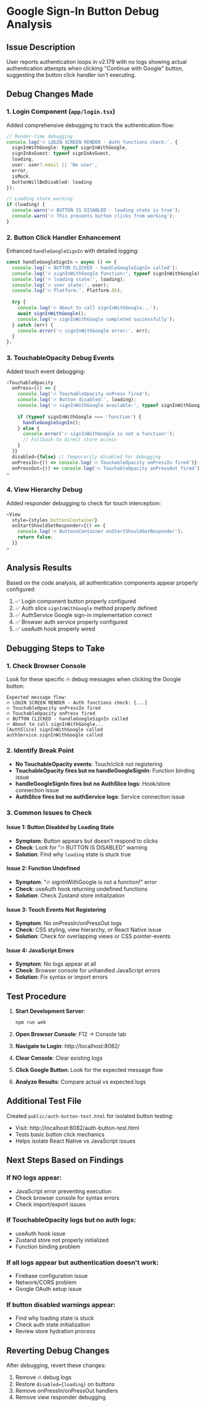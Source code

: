 # Google Sign-In Button Debug Analysis

## Issue Description
User reports authentication loops in v2.179 with no logs showing actual authentication attempts when clicking "Continue with Google" button, suggesting the button click handler isn't executing.

## Debug Changes Made

### 1. Login Component (`app/login.tsx`)
Added comprehensive debugging to track the authentication flow:

```typescript
// Render-time debugging
console.log('🔥 LOGIN SCREEN RENDER - Auth functions check:', {
  signInWithGoogle: typeof signInWithGoogle,
  signInAsGuest: typeof signInAsGuest,
  loading,
  user: user?.email || 'No user',
  error,
  isMock,
  buttonWillBeDisabled: loading
});

// Loading state warning
if (loading) {
  console.warn('🔥 BUTTON IS DISABLED - loading state is true');
  console.warn('🔥 This prevents button clicks from working');
}
```

### 2. Button Click Handler Enhancement
Enhanced `handleGoogleSignIn` with detailed logging:

```typescript
const handleGoogleSignIn = async () => {
  console.log('🔥 BUTTON CLICKED - handleGoogleSignIn called');
  console.log('🔥 signInWithGoogle function:', typeof signInWithGoogle);
  console.log('🔥 loading state:', loading);
  console.log('🔥 user state:', user);
  console.log('🔥 Platform:', Platform.OS);
  
  try {
    console.log('🔥 About to call signInWithGoogle...');
    await signInWithGoogle();
    console.log('🔥 signInWithGoogle completed successfully');
  } catch (err) {
    console.error('🔥 signInWithGoogle error:', err);
  }
};
```

### 3. TouchableOpacity Debug Events
Added touch event debugging:

```typescript
<TouchableOpacity
  onPress={() => {
    console.log('🔥 TouchableOpacity onPress fired');
    console.log('🔥 Button disabled:', loading);
    console.log('🔥 signInWithGoogle available:', typeof signInWithGoogle);
    
    if (typeof signInWithGoogle === 'function') {
      handleGoogleSignIn();
    } else {
      console.error('🔥 signInWithGoogle is not a function!');
      // Fallback to direct store access
    }
  }}
  disabled={false} // Temporarily disabled for debugging
  onPressIn={() => console.log('🔥 TouchableOpacity onPressIn fired')}
  onPressOut={() => console.log('🔥 TouchableOpacity onPressOut fired')}
>
```

### 4. View Hierarchy Debug
Added responder debugging to check for touch interception:

```typescript
<View 
  style={styles.buttonsContainer}
  onStartShouldSetResponder={() => {
    console.log('🔥 ButtonsContainer onStartShouldSetResponder');
    return false;
  }}
>
```

## Analysis Results

Based on the code analysis, all authentication components appear properly configured:

1. ✅ Login component button properly configured
2. ✅ Auth slice `signInWithGoogle` method properly defined
3. ✅ AuthService Google sign-in implementation correct
4. ✅ Browser auth service properly configured
5. ✅ useAuth hook properly wired

## Debugging Steps to Take

### 1. Check Browser Console
Look for these specific 🔥 debug messages when clicking the Google button:

```
Expected message flow:
🔥 LOGIN SCREEN RENDER - Auth functions check: {...}
🔥 TouchableOpacity onPressIn fired
🔥 TouchableOpacity onPress fired
🔥 BUTTON CLICKED - handleGoogleSignIn called
🔥 About to call signInWithGoogle...
[AuthSlice] signInWithGoogle called
authService.signInWithGoogle called
```

### 2. Identify Break Point
- **No TouchableOpacity events**: Touch/click not registering
- **TouchableOpacity fires but no handleGoogleSignIn**: Function binding issue
- **handleGoogleSignIn fires but no AuthSlice logs**: Hook/store connection issue
- **AuthSlice fires but no authService logs**: Service connection issue

### 3. Common Issues to Check

#### Issue 1: Button Disabled by Loading State
- **Symptom**: Button appears but doesn't respond to clicks
- **Check**: Look for "🔥 BUTTON IS DISABLED" warning
- **Solution**: Find why `loading` state is stuck true

#### Issue 2: Function Undefined
- **Symptom**: "🔥 signInWithGoogle is not a function!" error
- **Check**: useAuth hook returning undefined functions
- **Solution**: Check Zustand store initialization

#### Issue 3: Touch Events Not Registering
- **Symptom**: No onPressIn/onPressOut logs
- **Check**: CSS styling, view hierarchy, or React Native issue
- **Solution**: Check for overlapping views or CSS pointer-events

#### Issue 4: JavaScript Errors
- **Symptom**: No logs appear at all
- **Check**: Browser console for unhandled JavaScript errors
- **Solution**: Fix syntax or import errors

## Test Procedure

1. **Start Development Server**:
   ```bash
   npm run web
   ```

2. **Open Browser Console**: F12 → Console tab

3. **Navigate to Login**: http://localhost:8082/

4. **Clear Console**: Clear existing logs

5. **Click Google Button**: Look for the expected message flow

6. **Analyze Results**: Compare actual vs expected logs

## Additional Test File
Created `public/auth-button-test.html` for isolated button testing:
- Visit: http://localhost:8082/auth-button-test.html
- Tests basic button click mechanics
- Helps isolate React Native vs JavaScript issues

## Next Steps Based on Findings

### If NO logs appear:
- JavaScript error preventing execution
- Check browser console for syntax errors
- Check import/export issues

### If TouchableOpacity logs but no auth logs:
- useAuth hook issue
- Zustand store not properly initialized
- Function binding problem

### If all logs appear but authentication doesn't work:
- Firebase configuration issue
- Network/CORS problem
- Google OAuth setup issue

### If button disabled warnings appear:
- Find why loading state is stuck
- Check auth state initialization
- Review store hydration process

## Reverting Debug Changes
After debugging, revert these changes:
1. Remove 🔥 debug logs
2. Restore `disabled={loading}` on buttons
3. Remove onPressIn/onPressOut handlers
4. Remove view responder debugging